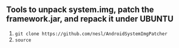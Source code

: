 ## Tools to unpack system.img, patch the framework.jar, and repack it under UBUNTU

1. `git clone https://github.com/nesl/AndroidSystemImgPatcher`
1. `source `
